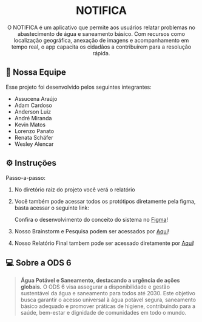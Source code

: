 <h1 align="center"> NOTIFICA </h1>

<p align="center">
  O NOTIFICA é um aplicativo que permite aos usuários relatar problemas no abastecimento de água e saneamento básico. Com recursos como localização geográfica, anexação de imagens e acompanhamento em tempo real, o app capacita os cidadãos a contribuírem para a resolução rápida.<br/>
</p>


## 👥 Nossa Equipe

Esse projeto foi desenvolvido pelos seguintes integrantes:

- Assucena Araújo
- Adam Cardoso
- Anderson Luiz
- André Miranda
- Kevin Matos
- Lorenzo Panato
- Renata Schäfer
- Wesley Alencar


## ⚙️ Instruções

Passo-a-passo:

1. No diretório raiz do projeto você verá o relatório
   
2. Você também pode acessar todos os protótipos diretamente pela figma, basta acessar o seguinte link:

   Confira o desenvolvimento do conceito do sistema no [Figma](https://www.figma.com/file/ycc6RDJ19paG7m9dRoSh4b/Desenvolvimento-do-Conceito-do-Sistema---Task-TIME-07?type=design&node-id=0-1&mode=design&t=2EotueSgKbFAnyLs-0)!

3. Nosso Brainstorm e Pesquisa podem ser acessados por [Aqui](https://www.canva.com/design/DAF4LGxTGEQ/UvauBp6HzA9kAljaSnmrXA/edit?utm_content=DAF4LGxTGEQ&utm_campaign=designshare&utm_medium=link2&utm_source=sharebutton)!
  
4. Nosso Relatório Final tambem pode ser acessado diretamente por [Aqui](https://www.canva.com/design/DAF4NgRwwx0/PiLzL8heQmxtM6QEnjgkMw/edit?utm_content=DAF4NgRwwx0&utm_campaign=designshare&utm_medium=link2&utm_source=sharebutton)!

## 💻 Sobre a ODS 6
> <strong>Água Potável e Saneamento, destacando a urgência de ações globais.</strong>
> O ODS 6 visa assegurar a disponibilidade e gestão sustentável da água e saneamento para todos até 2030. Este objetivo busca garantir o acesso universal à água potável segura, saneamento básico adequado e promover práticas de higiene, contribuindo para a saúde, bem-estar e dignidade de comunidades em todo o mundo.
